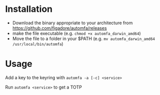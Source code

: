 # Installation
* Download the binary appropriate to your architecture from https://github.com/figadore/automfa/releases
* make the file executable (e.g. `chmod +x automfa_darwin_amd64`)
* Move the file to a folder in your $PATH (e.g. `mv automfa_darwin_amd64 /usr/local/bin/automfa`)


# Usage

Add a key to the keyring with `automfa -a [-c] <service>`

Run `automfa <service>` to get a TOTP
